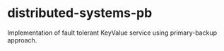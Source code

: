 # distributed-systems-pb
Implementation of fault tolerant  KeyValue service using primary-backup approach.
